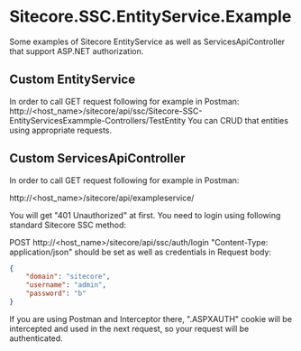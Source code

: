 # Sitecore.SSC.EntityService.Example

Some examples of Sitecore EntityService as well as ServicesApiController that support ASP.NET authorization.

## Custom EntityService

In order to call GET request following for example in Postman:
http://<host_name>/sitecore/api/ssc/Sitecore-SSC-EntityServicesExammple-Controllers/TestEntity
You can CRUD that entities using appropriate requests.

## Custom ServicesApiController

In order to call GET request following for example in Postman:

http://<host_name>/sitecore/api/exampleservice/

You will get "401 Unauthorized" at first. You need to login using following standard Sitecore SSC method:

POST http://<host_name>/sitecore/api/ssc/auth/login
"Content-Type: application/json" should be set as well as credentials in Request body:

```json
{
    "domain": "sitecore",
    "username": "admin",
    "password": "b"
}
```

If you are using Postman and Interceptor there, ".ASPXAUTH" cookie will be intercepted and used in the next request, so your request will be authenticated.
